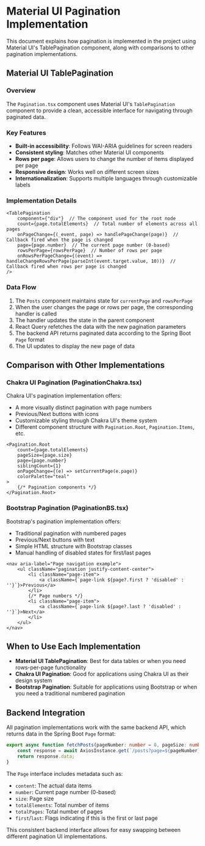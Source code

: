 # Material UI Pagination Implementation

This document explains how pagination is implemented in the project using Material UI's TablePagination component, along with comparisons to other pagination implementations.

## Material UI TablePagination

### Overview

The `Pagination.tsx` component uses Material UI's `TablePagination` component to provide a clean, accessible interface for navigating through paginated data.

### Key Features

- **Built-in accessibility**: Follows WAI-ARIA guidelines for screen readers
- **Consistent styling**: Matches other Material UI components
- **Rows per page**: Allows users to change the number of items displayed per page
- **Responsive design**: Works well on different screen sizes
- **Internationalization**: Supports multiple languages through customizable labels

### Implementation Details

```tsx
<TablePagination
    component={"div"}  // The component used for the root node
    count={page.totalElements}  // Total number of elements across all pages
    onPageChange={(_event, page) => handlePageChange(page)}  // Callback fired when the page is changed
    page={page.number}  // The current page number (0-based)
    rowsPerPage={rowsPerPage}  // Number of rows per page
    onRowsPerPageChange={(event) => handleChangeRowsPerPage(parseInt(event.target.value, 10))}  // Callback fired when rows per page is changed
/>
```

### Data Flow

1. The `Posts` component maintains state for `currentPage` and `rowsPerPage`
2. When the user changes the page or rows per page, the corresponding handler is called
3. The handler updates the state in the parent component
4. React Query refetches the data with the new pagination parameters
5. The backend API returns paginated data according to the Spring Boot `Page` format
6. The UI updates to display the new page of data

## Comparison with Other Implementations

### Chakra UI Pagination (PaginationChakra.tsx)

Chakra UI's pagination implementation offers:

- A more visually distinct pagination with page numbers
- Previous/Next buttons with icons
- Customizable styling through Chakra UI's theme system
- Different component structure with `Pagination.Root`, `Pagination.Items`, etc.

```tsx
<Pagination.Root
    count={page.totalElements}
    pageSize={page.size}
    page={page.number}
    siblingCount={1}
    onPageChange={(e) => setCurrentPage(e.page)}
    colorPalette="teal"
>
    {/* Pagination components */}
</Pagination.Root>
```

### Bootstrap Pagination (PaginationBS.tsx)

Bootstrap's pagination implementation offers:

- Traditional pagination with numbered pages
- Previous/Next buttons with text
- Simple HTML structure with Bootstrap classes
- Manual handling of disabled states for first/last pages

```tsx
<nav aria-label="Page navigation example">
    <ul className="pagination justify-content-center">
        <li className="page-item">
            <a className={`page-link ${page?.first ? 'disabled' : ''}`}>Previous</a>
        </li>
        {/* Page numbers */}
        <li className="page-item">
            <a className={`page-link ${page?.last ? 'disabled' : ''}`}>Next</a>
        </li>
    </ul>
</nav>
```

## When to Use Each Implementation

- **Material UI TablePagination**: Best for data tables or when you need rows-per-page functionality
- **Chakra UI Pagination**: Good for applications using Chakra UI as their design system
- **Bootstrap Pagination**: Suitable for applications using Bootstrap or when you need a traditional numbered pagination

## Backend Integration

All pagination implementations work with the same backend API, which returns data in the Spring Boot `Page` format:

```typescript
export async function fetchPosts(pageNumber: number = 0, pageSize: number = 10) {
    const response = await AxiosInstance.get(`/posts?page=${pageNumber}&size=${pageSize}`);
    return response.data;
}
```

The `Page` interface includes metadata such as:
- `content`: The actual data items
- `number`: Current page number (0-based)
- `size`: Page size
- `totalElements`: Total number of items
- `totalPages`: Total number of pages
- `first`/`last`: Flags indicating if this is the first or last page

This consistent backend interface allows for easy swapping between different pagination UI implementations.
